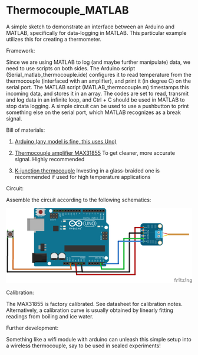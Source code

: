 # Thermocouple_MATLAB
A simple sketch to demonstrate an interface between an Arduino and MATLAB, specifically for data-logging in MATLAB. This particular example utilizes this for creating a thermometer.

Framework:

Since we are using MATLAB to log (and maybe further manipulate) data, we need to use scripts on both sides. The Arduino script (Serial_matlab_thermocouple.ide) configures it to read temperature from the thermocouple (interfaced with an amplifier), and print it (in degree C) on the serial port. The MATLAB script (MATLAB_thermocouple.m) timestamps this incoming data, and stores it in an array. The codes are set to read, transmit and log data in an infinite loop, and Ctrl + C should be used in MATLAB to stop data logging. A simple circuit can be used to use a pushbutton to print something else on the serial port, which MATLAB recognizes as a break signal. 

Bill of materials:

1. [Arduino (any model is fine, this uses Uno)](http://www.amazon.com/Arduino-UNO-board-DIP-ATmega328P/dp/B006H06TVG/ref=sr_1_2?ie=UTF8&qid=1443497146&sr=8-2&keywords=arduino)

2. [Thermocouple amplifier MAX31855](https://www.adafruit.com/products/269) To get cleaner, more accurate signal. Highly recommended

3. [K-junction thermocouple](https://www.adafruit.com/products/270) Investing in a glass-braided one is recommended if used for high temperature applications

Circuit:

Assemble the circuit according to the following schematics:

![TTL Trigger circuit](/Circuit/Thermocouple.png "Thermocouple with a MAX31855 breakout board")

Calibration:

The MAX31855 is factory calibrated. See datasheet for calibration notes. Alternatively, a calibration curve is usually obtained by linearly fitting readings from boiling and ice water. 

Further development: 

Something like a wifi module with arduino can unleash this simple setup into a wireless thermocouple, say to be used in sealed experiments!

